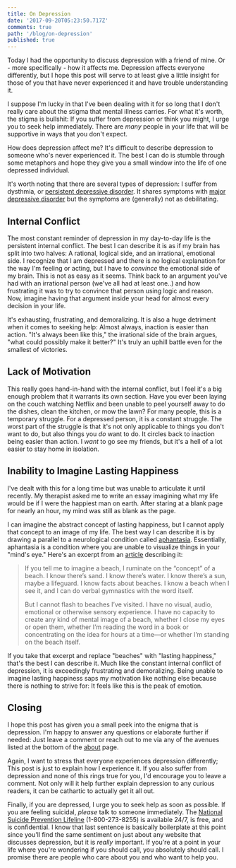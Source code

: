 ```yaml
---
title: On Depression
date: '2017-09-20T05:23:50.717Z'
comments: true
path: '/blog/on-depression'
published: true
---
```

Today I had the opportunity to discuss depression with a friend of mine. Or - more specifically - how it affects me. Depression affects everyone differently, but I hope this post will serve to at least give a little insight for those of you that have never experienced it and have trouble understanding it.

I suppose I'm lucky in that I've been dealing with it for so long that I don't really care about the stigma that mental illness carries. For what it's worth, the stigma is bullshit: If you suffer from depression or think you might, I urge you to seek help immediately. There are *many* people in your life that will be supportive in ways that you don't expect.

<!-- more -->

How does depression affect me? It's difficult to describe depression to someone who's never experienced it. The best I can do is stumble through some metaphors and hope they give you a small window into the life of one depressed individual.

It's worth noting that there are several types of depression: I suffer from dysthmia, or [persistent depressive disorder](https://en.wikipedia.org/wiki/Dysthymia). It shares symptoms with [major depressive disorder](https://en.wikipedia.org/wiki/Major_depressive_disorder) but the symptoms are (generally) not as debilitating.

## Internal Conflict

The most constant reminder of depression in my day-to-day life is the persistent internal conflict. The best I can describe it is as if my brain has split into two halves: A rational, logical side, and an irrational, emotional side. I recognize that I am depressed and there is no logical explanation for the way I'm feeling or acting, but I have to *convince* the emotional side of my brain. This is not as easy as it seems. Think back to an argument you've had with an irrational person (we've all had at least one..) and how frustrating it was to try to convince that person using logic and reason. Now, imagine having that argument inside your head for almost every decision in your life.

It's exhausting, frustrating, and demoralizing. It is also a huge detriment when it comes to seeking help: Almost always, inaction is easier than action. "It's always been like this," the irrational side of the brain argues, "what could possibly make it better?" It's truly an uphill battle even for the smallest of victories.

## Lack of Motivation

This really goes hand-in-hand with the internal conflict, but I feel it's a big enough problem that it warrants its own section. Have you ever been laying on the couch watching Netflix and been unable to peel yourself away to do the dishes, clean the kitchen, or mow the lawn? For many people, this is a temporary struggle. For a depressed person, it is a constant struggle. The worst part of the struggle is that it's not only applicable to things you don't want to do, but also things you *do* want to do. It circles back to inaction being easier than action. I *want* to go see my friends, but it's a hell of a lot easier to stay home in isolation.

## Inability to Imagine Lasting Happiness

I've dealt with this for a long time but was unable to articulate it until recently. My therapist asked me to write an essay imagining what my life would be if I were the happiest man on earth. After staring at a blank page for nearly an hour, my mind was still as blank as the page.

I can imagine the abstract concept of lasting happiness, but I cannot apply that concept to an image of my life. The best way I can describe it is by drawing a parallel to a neurological condition called [aphantasia](https://en.wikipedia.org/wiki/Aphantasia). Essentially, aphantasia is a condition where you are unable to visualize things in your "mind's eye." Here's an excerpt from an [article](https://www.facebook.com/notes/blake-ross/aphantasia-how-it-feels-to-be-blind-in-your-mind/10156834777480504/) describing it:

> If you tell me to imagine a beach, I ruminate on the “concept” of a beach. I know there’s sand. I know there’s water. I know there’s a sun, maybe a lifeguard. I know facts about beaches. I know a beach when I see it, and I can do verbal gymnastics with the word itself.
> 
> But I cannot flash to beaches I’ve visited. I have no visual, audio, emotional or otherwise sensory experience. I have no capacity to create any kind of mental image of a beach, whether I close my eyes or open them, whether I’m reading the word in a book or concentrating on the idea for hours at a time—or whether I’m standing on the beach itself.

If you take that excerpt and replace "beaches" with "lasting happiness," that's the best I can describe it. Much like the constant internal conflict of depression, it is exceedingly frustrating and demoralizing. Being unable to imagine lasting happiness saps my motivation like nothing else because there is nothing to strive for: It feels like this is the peak of emotion.

## Closing

I hope this post has given you a small peek into the enigma that is depression. I'm happy to answer any questions or elaborate further if needed: Just leave a comment or reach out to me via any of the avenues listed at the bottom of the [about](/about) page.

Again, I want to stress that everyone experiences depression differently; This post is just to explain how I experience it. If you also suffer from depression and none of this rings true for you, I'd encourage you to leave a comment. Not only will it help further explain depression to any curious readers, it can be cathartic to actually get it all out.

Finally, if you are depressed, I urge you to seek help as soon as possible. If you are feeling suicidal, *please* talk to someone immediately. The [National Suicide Prevention Lifeline](https://suicidepreventionlifeline.org/) (1-800-273-8255) is available 24/7, is free, and is confidential. I know that last sentence is basically boilerplate at this point since you'll find the same sentiment on just about any website that discusses depression, but it is *really* important. If you're at a point in your life where you're wondering if you should call, you absolutely should call. I promise there are people who care about you and who want to help you.
